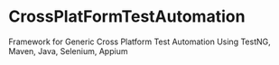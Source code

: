 # CrossPlatFormTestAutomation
Framework for Generic Cross Platform Test Automation Using TestNG, Maven, Java, Selenium, Appium
